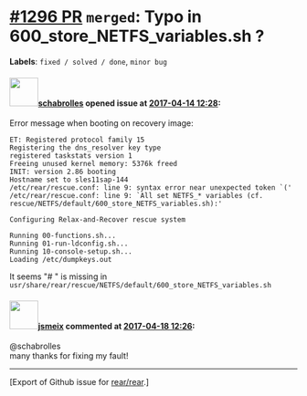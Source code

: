 [\#1296 PR](https://github.com/rear/rear/pull/1296) `merged`: Typo in 600\_store\_NETFS\_variables.sh ?
=======================================================================================================

**Labels**: `fixed / solved / done`, `minor bug`

#### <img src="https://avatars.githubusercontent.com/u/19491077?u=0021b16ab426902cbe676f6831f41607bbe4d441&v=4" width="50">[schabrolles](https://github.com/schabrolles) opened issue at [2017-04-14 12:28](https://github.com/rear/rear/pull/1296):

Error message when booting on recovery image:

    ET: Registered protocol family 15
    Registering the dns_resolver key type
    registered taskstats version 1
    Freeing unused kernel memory: 5376k freed
    INIT: version 2.86 booting
    Hostname set to sles11sap-144
    /etc/rear/rescue.conf: line 9: syntax error near unexpected token `('
    /etc/rear/rescue.conf: line 9: `All set NETFS_* variables (cf. rescue/NETFS/default/600_store_NETFS_variables.sh):'

    Configuring Relax-and-Recover rescue system

    Running 00-functions.sh...
    Running 01-run-ldconfig.sh...
    Running 10-console-setup.sh...
    Loading /etc/dumpkeys.out

It seems "\# " is missing in
`usr/share/rear/rescue/NETFS/default/600_store_NETFS_variables.sh`

#### <img src="https://avatars.githubusercontent.com/u/1788608?u=925fc54e2ce01551392622446ece427f51e2f0ce&v=4" width="50">[jsmeix](https://github.com/jsmeix) commented at [2017-04-18 12:26](https://github.com/rear/rear/pull/1296#issuecomment-294818394):

@schabrolles  
many thanks for fixing my fault!

------------------------------------------------------------------------

\[Export of Github issue for
[rear/rear](https://github.com/rear/rear).\]
